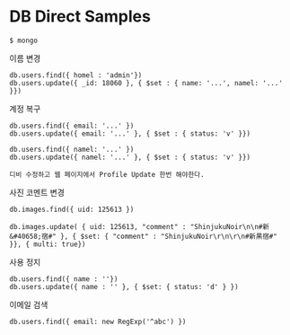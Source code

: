# DB Direct Samples

    $ mongo

이름 변경

    db.users.find({ homel : 'admin'})
    db.users.update({ _id: 18060 }, { $set : { name: '...', namel: '...' }})

계정 복구

    db.users.find({ email: '...' })
    db.users.update({ email: '...' }, { $set : { status: 'v' }})

    db.users.find({ namel: '...' })
    db.users.update({ namel: '...' }, { $set : { status: 'v' }})

    디비 수정하고 웹 페이지에서 Profile Update 한번 해야한다.

사진 코멘트 변경

    db.images.find({ uid: 125613 })

    db.images.update( { uid: 125613, "comment" : "ShinjukuNoir\n\n#新&#40658;宿#" }, { $set: { "comment" : "ShinjukuNoir\r\n\r\n#新黒宿#" }}, { multi: true})

사용 정지

    db.users.find({ name : ''})
    db.users.update({ name : '' }, { $set: { status: 'd' } })

이메일 검색

    db.users.find({ email: new RegExp('^abc') })
